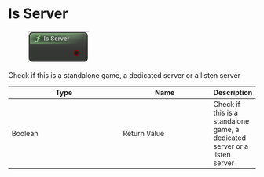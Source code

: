 # Is Server

<div align="left" data-full-width="false">

<figure><img src="Is_Server.png" alt=""><figcaption></figcaption></figure>

</div>

Check if this is a standalone game, a dedicated server or a listen server

<table>
<thead><tr><th width="250">Type</th><th width="200">Name</th><th>Description</th></tr></thead>
<tbody>
<tr><td>Boolean</td><td>Return Value</td><td>Check if this is a standalone game, a dedicated server or a listen server</td></tr>
</tbody>
</table>